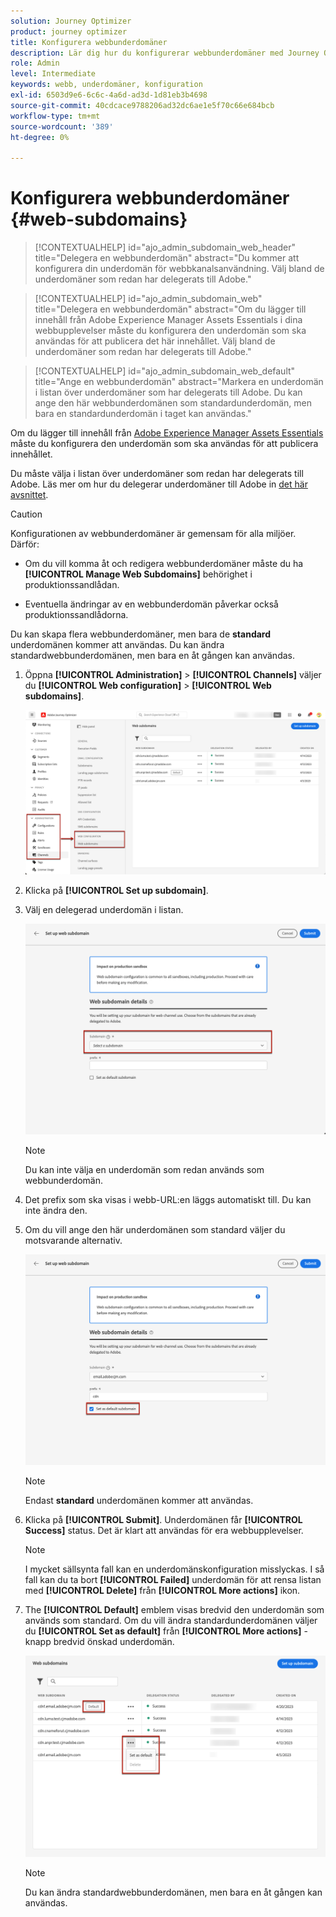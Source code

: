 ```yaml
---
solution: Journey Optimizer
product: journey optimizer
title: Konfigurera webbunderdomäner
description: Lär dig hur du konfigurerar webbunderdomäner med Journey Optimizer
role: Admin
level: Intermediate
keywords: webb, underdomäner, konfiguration
exl-id: 6503d9e6-6c6c-4a6d-ad3d-1d81eb3b4698
source-git-commit: 40cdcace9788206ad32dc6ae1e5f70c66e684bcb
workflow-type: tm+mt
source-wordcount: '389'
ht-degree: 0%

---
```


# Konfigurera webbunderdomäner {#web-subdomains}

>[!CONTEXTUALHELP]
>id="ajo_admin_subdomain_web_header"
>title="Delegera en webbunderdomän"
>abstract="Du kommer att konfigurera din underdomän för webbkanalsanvändning. Välj bland de underdomäner som redan har delegerats till Adobe."

>[!CONTEXTUALHELP]
>id="ajo_admin_subdomain_web"
>title="Delegera en webbunderdomän"
>abstract="Om du lägger till innehåll från Adobe Experience Manager Assets Essentials i dina webbupplevelser måste du konfigurera den underdomän som ska användas för att publicera det här innehållet. Välj bland de underdomäner som redan har delegerats till Adobe."

>[!CONTEXTUALHELP]
>id="ajo_admin_subdomain_web_default"
>title="Ange en webbunderdomän"
>abstract="Markera en underdomän i listan över underdomäner som har delegerats till Adobe. Du kan ange den här webbunderdomänen som standardunderdomän, men bara en standardunderdomän i taget kan användas."

Om du lägger till innehåll från [Adobe Experience Manager Assets Essentials](../email/assets-essentials.md) måste du konfigurera den underdomän som ska användas för att publicera innehållet.

Du måste välja i listan över underdomäner som redan har delegerats till Adobe. Läs mer om hur du delegerar underdomäner till Adobe in [det här avsnittet](../configuration/delegate-subdomain.md).

>[!CAUTION]
>
>Konfigurationen av webbunderdomäner är gemensam för alla miljöer. Därför:
>
>* Om du vill komma åt och redigera webbunderdomäner måste du ha **[!UICONTROL Manage Web Subdomains]** behörighet i produktionssandlådan.
>
> * Eventuella ändringar av en webbunderdomän påverkar också produktionssandlådorna.


Du kan skapa flera webbunderdomäner, men bara de **standard** underdomänen kommer att användas. Du kan ändra standardwebbunderdomänen, men bara en åt gången kan användas.

1. Öppna **[!UICONTROL Administration]** > **[!UICONTROL Channels]** väljer du **[!UICONTROL Web configuration]** > **[!UICONTROL Web subdomains]**.

   ![](assets/web-access-subdomains.png)

1. Klicka på **[!UICONTROL Set up subdomain]**.

1. Välj en delegerad underdomän i listan.

   ![](assets/web-subdomain-details.png)

   >[!NOTE]
   >
   >Du kan inte välja en underdomän som redan används som webbunderdomän.

1. Det prefix som ska visas i webb-URL:en läggs automatiskt till. Du kan inte ändra den.

1. Om du vill ange den här underdomänen som standard väljer du motsvarande alternativ.

   ![](assets/web-subdomain-details-default.png)

   >[!NOTE]
   >
   >Endast **standard** underdomänen kommer att användas.

1. Klicka på **[!UICONTROL Submit]**. Underdomänen får **[!UICONTROL Success]** status. Det är klart att användas för era webbupplevelser.

   >[!NOTE]
   >
   >I mycket sällsynta fall kan en underdomänskonfiguration misslyckas. I så fall kan du ta bort **[!UICONTROL Failed]** underdomän för att rensa listan med **[!UICONTROL Delete]** från **[!UICONTROL More actions]** ikon.

1. The **[!UICONTROL Default]** emblem visas bredvid den underdomän som används som standard. Om du vill ändra standardunderdomänen väljer du **[!UICONTROL Set as default]** från **[!UICONTROL More actions]** -knapp bredvid önskad underdomän.

   ![](assets/web-subdomain-default.png)

   >[!NOTE]
   >
   >Du kan ändra standardwebbunderdomänen, men bara en åt gången kan användas.

   <!--Only a subdomain with the **[!UICONTROL Success]** status can be set as default.

    You cannot delete a subdomain with the **[!UICONTROL Processing]** status.-->

